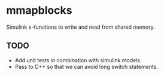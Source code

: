 # mmapblocks
Simulink s-functions to write and read from shared memory.

## TODO
- Add unit tests in combination with simulink models.
- Pass to C++ so that we can avoid long switch statements.
